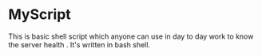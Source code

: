# MyScript
This is basic shell script  which anyone can use in day to day work to know the server health .
It's written in  bash shell.

